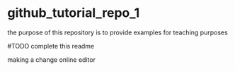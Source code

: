 # github_tutorial_repo_1

the purpose of this repository is to provide examples for teaching purposes

#TODO complete this readme

making a change online editor
